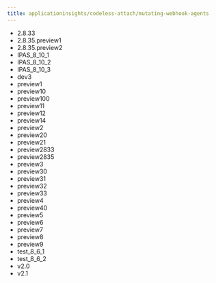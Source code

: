 ```yaml
---
title: applicationinsights/codeless-attach/mutating-webhook-agents
---
```

- 2.8.33
- 2.8.35.preview1
- 2.8.35.preview2
- IPAS_8_10_1
- IPAS_8_10_2
- IPAS_8_10_3
- dev3
- preview1
- preview10
- preview100
- preview11
- preview12
- preview14
- preview2
- preview20
- preview21
- preview2833
- preview2835
- preview3
- preview30
- preview31
- preview32
- preview33
- preview4
- preview40
- preview5
- preview6
- preview7
- preview8
- preview9
- test_8_6_1
- test_8_6_2
- v2.0
- v2.1
